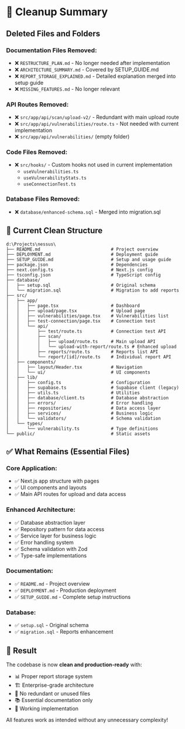 # 🧹 Cleanup Summary

## Deleted Files and Folders

### Documentation Files Removed:
- ❌ `RESTRUCTURE_PLAN.md` - No longer needed after implementation
- ❌ `ARCHITECTURE_SUMMARY.md` - Covered by SETUP_GUIDE.md
- ❌ `REPORT_STORAGE_EXPLAINED.md` - Detailed explanation merged into setup guide
- ❌ `MISSING_FEATURES.md` - No longer relevant

### API Routes Removed:
- ❌ `src/app/api/scan/upload-v2/` - Redundant with main upload route
- ❌ `src/app/api/vulnerabilities/route.ts` - Not needed with current implementation
- ❌ `src/app/api/vulnerabilities/` (empty folder)

### Code Files Removed:
- ❌ `src/hooks/` - Custom hooks not used in current implementation
  - `useVulnerabilities.ts`
  - `useVulnerabilityStats.ts` 
  - `useConnectionTest.ts`

### Database Files Removed:
- ❌ `database/enhanced-schema.sql` - Merged into migration.sql

## 📁 Current Clean Structure

```
d:\Projects\nessus\
├── README.md                           # Project overview
├── DEPLOYMENT.md                       # Deployment guide  
├── SETUP_GUIDE.md                      # Setup and usage guide
├── package.json                        # Dependencies
├── next.config.ts                      # Next.js config
├── tsconfig.json                       # TypeScript config
├── database/
│   ├── setup.sql                       # Original schema
│   └── migration.sql                   # Migration to add reports
├── src/
│   ├── app/
│   │   ├── page.tsx                    # Dashboard
│   │   ├── upload/page.tsx             # Upload page
│   │   ├── vulnerabilities/page.tsx    # Vulnerabilities list
│   │   ├── test-connection/page.tsx    # Connection test
│   │   └── api/
│   │       ├── test/route.ts           # Connection test API
│   │       ├── scan/
│   │       │   ├── upload/route.ts     # Main upload API
│   │       │   └── upload-with-report/route.ts # Enhanced upload
│   │       ├── reports/route.ts        # Reports list API
│   │       └── report/[id]/route.ts    # Individual report API
│   ├── components/
│   │   ├── layout/Header.tsx           # Navigation
│   │   └── ui/                         # UI components
│   ├── lib/
│   │   ├── config.ts                   # Configuration
│   │   ├── supabase.ts                 # Supabase client (legacy)
│   │   ├── utils.ts                    # Utilities
│   │   ├── database/client.ts          # Database abstraction
│   │   ├── errors/                     # Error handling
│   │   ├── repositories/               # Data access layer
│   │   ├── services/                   # Business logic
│   │   └── validators/                 # Schema validation
│   └── types/
│       └── vulnerability.ts            # Type definitions
└── public/                             # Static assets
```

## ✅ What Remains (Essential Files)

### Core Application:
- ✅ Next.js app structure with pages
- ✅ UI components and layouts
- ✅ Main API routes for upload and data access

### Enhanced Architecture:
- ✅ Database abstraction layer
- ✅ Repository pattern for data access
- ✅ Service layer for business logic
- ✅ Error handling system
- ✅ Schema validation with Zod
- ✅ Type-safe implementations

### Documentation:
- ✅ `README.md` - Project overview
- ✅ `DEPLOYMENT.md` - Production deployment
- ✅ `SETUP_GUIDE.md` - Complete setup instructions

### Database:
- ✅ `setup.sql` - Original schema
- ✅ `migration.sql` - Reports enhancement

## 🎯 Result

The codebase is now **clean and production-ready** with:
- 📊 Proper report storage system
- 🏗️ Enterprise-grade architecture  
- 🧹 No redundant or unused files
- 📚 Essential documentation only
- 🔧 Working implementation

All features work as intended without any unnecessary complexity!
